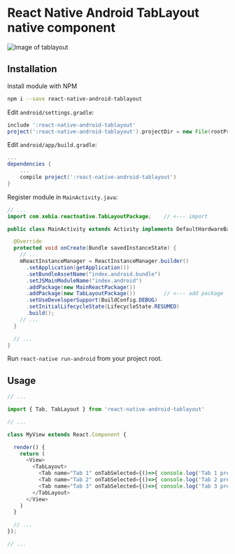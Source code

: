 # React Native Android TabLayout native component

![Image of tablayout](https://i.imgur.com/qWOWugu.gif)

## Installation

Install module with NPM

```bash
npm i --save react-native-android-tablayout
```
    
Edit `android/settings.gradle`:

```gradle
include ':react-native-android-tablayout'
project(':react-native-android-tablayout').projectDir = new File(rootProject.projectDir, '../node_modules/react-native-android-tablayout/android')
```

Edit `android/app/build.gradle`:

```gradle
...
dependencies {
    ...
    compile project(':react-native-android-tablayout')
}
```

Register module in `MainActivity.java`:

```java
// ...
import com.xebia.reactnative.TabLayoutPackage;    // <--- import

public class MainActivity extends Activity implements DefaultHardwareBackBtnHandler {

  @Override
  protected void onCreate(Bundle savedInstanceState) {
    // ...
    mReactInstanceManager = ReactInstanceManager.builder()
      .setApplication(getApplication())
      .setBundleAssetName("index.android.bundle")
      .setJSMainModuleName("index.android")
      .addPackage(new MainReactPackage())
      .addPackage(new TabLayoutPackage())         // <--- add package
      .setUseDeveloperSupport(BuildConfig.DEBUG)
      .setInitialLifecycleState(LifecycleState.RESUMED)
      .build();
    // ...
  }

  // ...
}
```

Run `react-native run-android` from your project root.

## Usage

```js
// ...

import { Tab, TabLayout } from 'react-native-android-tablayout'

// ...

class MyView extends React.Component {

  render() {
    return (
      <View>
        <TabLayout>
          <Tab name="Tab 1" onTabSelected={()=>{ console.log('Tab 1 pressed') }}/>
          <Tab name="Tab 2" onTabSelected={()=>{ console.log('Tab 2 pressed') }}/>
          <Tab name="Tab 3" onTabSelected={()=>{ console.log('Tab 3 pressed') }}/>
        </TabLayout>
      </View>
    )
  }

  // ...
});

// ...

```
